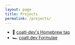 ```yaml
---
layout: page
title: Projects
permalink: /projects/
---
```


* 🍺 [coatl-dev's Homebrew tap](https://github.com/coatl-dev/homebrew-coatl-dev/)
* 🏎 [coatl.dev Formulae](https://github.com/coatl-dev/formulae.coatl.dev/)
